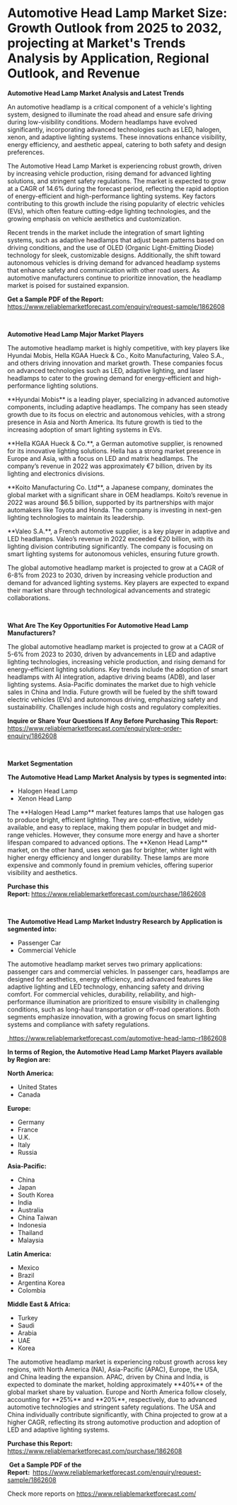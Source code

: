<p><h1>Automotive Head Lamp Market Size: Growth Outlook from 2025 to 2032, projecting at Market's Trends Analysis by Application, Regional Outlook, and Revenue</h1></p><p><strong>Automotive Head Lamp Market Analysis and Latest Trends</strong></p>
<p><p>An automotive headlamp is a critical component of a vehicle's lighting system, designed to illuminate the road ahead and ensure safe driving during low-visibility conditions. Modern headlamps have evolved significantly, incorporating advanced technologies such as LED, halogen, xenon, and adaptive lighting systems. These innovations enhance visibility, energy efficiency, and aesthetic appeal, catering to both safety and design preferences.</p><p>The Automotive Head Lamp Market is experiencing robust growth, driven by increasing vehicle production, rising demand for advanced lighting solutions, and stringent safety regulations. The market is expected to grow at a CAGR of 14.6% during the forecast period, reflecting the rapid adoption of energy-efficient and high-performance lighting systems. Key factors contributing to this growth include the rising popularity of electric vehicles (EVs), which often feature cutting-edge lighting technologies, and the growing emphasis on vehicle aesthetics and customization.</p><p>Recent trends in the market include the integration of smart lighting systems, such as adaptive headlamps that adjust beam patterns based on driving conditions, and the use of OLED (Organic Light-Emitting Diode) technology for sleek, customizable designs. Additionally, the shift toward autonomous vehicles is driving demand for advanced headlamp systems that enhance safety and communication with other road users. As automotive manufacturers continue to prioritize innovation, the headlamp market is poised for sustained expansion.</p></p>
<p><strong>Get a Sample PDF of the Report:&nbsp;</strong> <a href="https://www.reliablemarketforecast.com/enquiry/request-sample/1862608?utm_campaign=1110&utm_medium=2&utm_source=Github&utm_content=ia&utm_term=21012025&utm_id=automotive-head-lamp">https://www.reliablemarketforecast.com/enquiry/request-sample/1862608</a></p>
<p>&nbsp;</p>
<p><strong>Automotive Head Lamp Major Market Players</strong></p>
<p><p>The automotive headlamp market is highly competitive, with key players like Hyundai Mobis, Hella KGAA Hueck & Co., Koito Manufacturing, Valeo S.A., and others driving innovation and market growth. These companies focus on advanced technologies such as LED, adaptive lighting, and laser headlamps to cater to the growing demand for energy-efficient and high-performance lighting solutions.</p><p>**Hyundai Mobis** is a leading player, specializing in advanced automotive components, including adaptive headlamps. The company has seen steady growth due to its focus on electric and autonomous vehicles, with a strong presence in Asia and North America. Its future growth is tied to the increasing adoption of smart lighting systems in EVs.</p><p>**Hella KGAA Hueck & Co.**, a German automotive supplier, is renowned for its innovative lighting solutions. Hella has a strong market presence in Europe and Asia, with a focus on LED and matrix headlamps. The company’s revenue in 2022 was approximately €7 billion, driven by its lighting and electronics divisions.</p><p>**Koito Manufacturing Co. Ltd**, a Japanese company, dominates the global market with a significant share in OEM headlamps. Koito’s revenue in 2022 was around $6.5 billion, supported by its partnerships with major automakers like Toyota and Honda. The company is investing in next-gen lighting technologies to maintain its leadership.</p><p>**Valeo S.A.**, a French automotive supplier, is a key player in adaptive and LED headlamps. Valeo’s revenue in 2022 exceeded €20 billion, with its lighting division contributing significantly. The company is focusing on smart lighting systems for autonomous vehicles, ensuring future growth.</p><p>The global automotive headlamp market is projected to grow at a CAGR of 6-8% from 2023 to 2030, driven by increasing vehicle production and demand for advanced lighting systems. Key players are expected to expand their market share through technological advancements and strategic collaborations.</p></p>
<p>&nbsp;</p>
<p><strong>What Are The Key Opportunities For Automotive Head Lamp Manufacturers?</strong></p>
<p><p>The global automotive headlamp market is projected to grow at a CAGR of 5-6% from 2023 to 2030, driven by advancements in LED and adaptive lighting technologies, increasing vehicle production, and rising demand for energy-efficient lighting solutions. Key trends include the adoption of smart headlamps with AI integration, adaptive driving beams (ADB), and laser lighting systems. Asia-Pacific dominates the market due to high vehicle sales in China and India. Future growth will be fueled by the shift toward electric vehicles (EVs) and autonomous driving, emphasizing safety and sustainability. Challenges include high costs and regulatory complexities.</p></p>
<p><strong>Inquire or Share Your Questions If Any Before Purchasing This Report:</strong> <a href="https://www.reliablemarketforecast.com/enquiry/pre-order-enquiry/1862608?utm_campaign=1110&utm_medium=2&utm_source=Github&utm_content=ia&utm_term=21012025&utm_id=automotive-head-lamp">https://www.reliablemarketforecast.com/enquiry/pre-order-enquiry/1862608</a></p>
<p>&nbsp;</p>
<p><strong>Market Segmentation</strong></p>
<p><strong>The Automotive Head Lamp Market Analysis by types is segmented into:</strong></p>
<p><ul><li>Halogen Head Lamp</li><li>Xenon Head Lamp</li></ul></p>
<p><p>The **Halogen Head Lamp** market features lamps that use halogen gas to produce bright, efficient lighting. They are cost-effective, widely available, and easy to replace, making them popular in budget and mid-range vehicles. However, they consume more energy and have a shorter lifespan compared to advanced options. The **Xenon Head Lamp** market, on the other hand, uses xenon gas for brighter, whiter light with higher energy efficiency and longer durability. These lamps are more expensive and commonly found in premium vehicles, offering superior visibility and aesthetics.</p></p>
<p><strong>Purchase this Report:&nbsp;</strong><a href="https://www.reliablemarketforecast.com/purchase/1862608?utm_campaign=1110&utm_medium=2&utm_source=Github&utm_content=ia&utm_term=21012025&utm_id=automotive-head-lamp">https://www.reliablemarketforecast.com/purchase/1862608</a></p>
<p>&nbsp;</p>
<p><strong>The Automotive Head Lamp Market Industry Research by Application is segmented into:</strong></p>
<p><ul><li>Passenger Car</li><li>Commercial Vehicle</li></ul></p>
<p><p>The automotive headlamp market serves two primary applications: passenger cars and commercial vehicles. In passenger cars, headlamps are designed for aesthetics, energy efficiency, and advanced features like adaptive lighting and LED technology, enhancing safety and driving comfort. For commercial vehicles, durability, reliability, and high-performance illumination are prioritized to ensure visibility in challenging conditions, such as long-haul transportation or off-road operations. Both segments emphasize innovation, with a growing focus on smart lighting systems and compliance with safety regulations.</p></p>
<p><a href="https://www.reliablemarketforecast.com/automotive-head-lamp-r1862608?utm_campaign=1110&utm_medium=2&utm_source=Github&utm_content=ia&utm_term=21012025&utm_id=automotive-head-lamp">&nbsp;https://www.reliablemarketforecast.com/automotive-head-lamp-r1862608</a></p>
<p><strong>In terms of Region, the Automotive Head Lamp Market Players available by Region are:</strong></p>
<p>
    <p> <strong> North America: </strong>
        <ul>
            <li>United States</li>
            <li>Canada</li>
        </ul>
        </p> 
    <p> <strong> Europe: </strong>
        <ul>
            <li>Germany</li>
            <li>France</li>
            <li>U.K.</li>
            <li>Italy</li>
            <li>Russia</li>
        </ul>
        </p> 
    <p> <strong> Asia-Pacific: </strong>
        <ul>
            <li>China</li>
            <li>Japan</li>
            <li>South Korea</li>
            <li>India</li>
            <li>Australia</li>
            <li>China Taiwan</li>
            <li>Indonesia</li>
            <li>Thailand</li>
            <li>Malaysia</li>
        </ul>
        </p> 
    <p> <strong> Latin America: </strong>
        <ul>
            <li>Mexico</li>
            <li>Brazil</li>
            <li>Argentina Korea</li>
            <li>Colombia</li>
        </ul>
        </p> 
    <p> <strong> Middle East & Africa: </strong>
        <ul>
            <li>Turkey</li>
            <li>Saudi</li>
            <li>Arabia</li>
            <li>UAE</li>
            <li>Korea</li>
        </ul>
    </p>
    </p>
<p><p>The automotive headlamp market is experiencing robust growth across key regions, with North America (NA), Asia-Pacific (APAC), Europe, the USA, and China leading the expansion. APAC, driven by China and India, is expected to dominate the market, holding approximately **40%** of the global market share by valuation. Europe and North America follow closely, accounting for **25%** and **20%**, respectively, due to advanced automotive technologies and stringent safety regulations. The USA and China individually contribute significantly, with China projected to grow at a higher CAGR, reflecting its strong automotive production and adoption of LED and adaptive lighting systems.</p></p>
<p><strong>Purchase this Report: </strong><a href="https://www.reliablemarketforecast.com/purchase/1862608?utm_campaign=1110&utm_medium=2&utm_source=Github&utm_content=ia&utm_term=21012025&utm_id=automotive-head-lamp">https://www.reliablemarketforecast.com/purchase/1862608</a></p>
<p>&nbsp;<strong>Get a Sample PDF of the Report:&nbsp;&nbsp;</strong><a href="https://www.reliablemarketforecast.com/enquiry/request-sample/1862608?utm_campaign=1110&utm_medium=2&utm_source=Github&utm_content=ia&utm_term=21012025&utm_id=automotive-head-lamp">https://www.reliablemarketforecast.com/enquiry/request-sample/1862608</a></p>
<p><strong></strong></p>
<p>Check more reports on <a href="https://www.reliablemarketforecast.com/?utm_campaign=1110&utm_medium=2&utm_source=Github&utm_content=ia&utm_term=21012025&utm_id=automotive-head-lamp">https://www.reliablemarketforecast.com/</a></p>